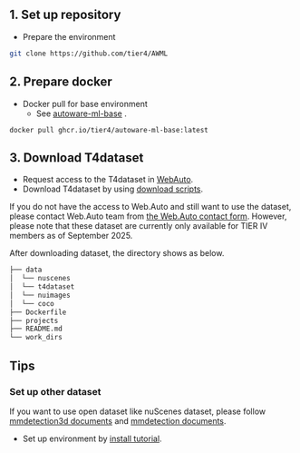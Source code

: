 
## 1. Set up repository

- Prepare the environment

```sh
git clone https://github.com/tier4/AWML
```

## 2. Prepare docker

- Docker pull for base environment
  - See [autoware-ml-base](https://github.com/tier4/AWML/pkgs/container/autoware-ml-base)
.

```
docker pull ghcr.io/tier4/autoware-ml-base:latest
```

## 3. Download T4dataset

- Request access to the T4dataset in [WebAuto](https://docs.web.auto/en/user-manuals/).
- Download T4dataset by using [download scripts](/pipelines/webauto/download_t4dataset/).

If you do not have the access to Web.Auto and still want to use the dataset, please contact Web.Auto team from [the Web.Auto contact form](https://web.auto/contact/).
However, please note that these dataset are currently only available for TIER IV members as of September 2025.

After downloading dataset, the directory shows as below.

```sh
├── data
│  └── nuscenes
│  └── t4dataset
│  └── nuimages
│  └── coco
├── Dockerfile
├── projects
├── README.md
└── work_dirs
```

## Tips
### Set up other dataset

If you want to use open dataset like nuScenes dataset, please follow [mmdetection3d documents](https://mmdetection3d.readthedocs.io/en/latest/advanced_guides/index.html) and [mmdetection documents](https://mmdetection.readthedocs.io/en/latest/user_guides/dataset_prepare.html).


- Set up environment by [install tutorial](/docs/tutorial/tutorial_install.md).
